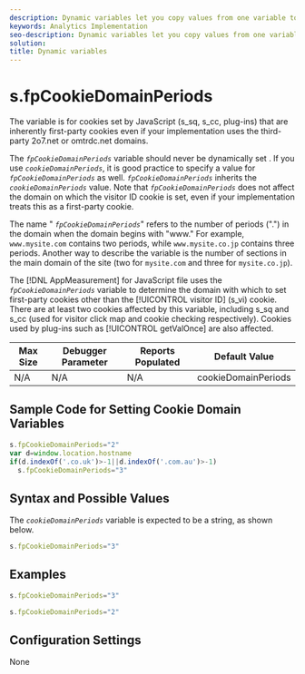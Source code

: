 ```yaml
---
description: Dynamic variables let you copy values from one variable to another without typing the full values multiple times in the image requests on your site.
keywords: Analytics Implementation
seo-description: Dynamic variables let you copy values from one variable to another without typing the full values multiple times in the image requests on your site.
solution: 
title: Dynamic variables
---
```


# s.fpCookieDomainPeriods

The  variable is for cookies set by JavaScript (s_sq, s_cc, plug-ins) that are inherently first-party cookies even if your implementation uses the third-party 2o7.net or omtrdc.net domains. 

The *`fpCookieDomainPeriods`* variable should never be dynamically set . If you use *`cookieDomainPeriods`*, it is good practice to specify a value for *`fpCookieDomainPeriods`* as well. *`fpCookieDomainPeriods`* inherits the *`cookieDomainPeriods`* value. Note that *`fpCookieDomainPeriods`* does not affect the domain on which the visitor ID cookie is set, even if your implementation treats this as a first-party cookie.

The name " *`fpCookieDomainPeriods`*" refers to the number of periods (".") in the domain when the domain begins with "www." For example, `www.mysite.com` contains two periods, while `www.mysite.co.jp` contains three periods. Another way to describe the variable is the number of sections in the main domain of the site (two for `mysite.com` and three for `mysite.co.jp`).

The [!DNL AppMeasurement] for JavaScript file uses the *`fpCookieDomainPeriods`* variable to determine the domain with which to set first-party cookies other than the [!UICONTROL visitor ID] (s_vi) cookie. There are at least two cookies affected by this variable, including s_sq and s_cc (used for visitor click map and cookie checking respectively). Cookies used by plug-ins such as [!UICONTROL getValOnce] are also affected. 

|  Max Size  | Debugger Parameter  | Reports Populated  | Default Value  |
|---|---|---|---|
|  N/A  | N/A  | N/A  | cookieDomainPeriods  |

## Sample Code for Setting Cookie Domain Variables

```js
s.fpCookieDomainPeriods="2" 
var d=window.location.hostname 
if(d.indexOf('.co.uk')>-1||d.indexOf('.com.au')>-1) 
  s.fpCookieDomainPeriods="3" 

```

## Syntax and Possible Values

The *`cookieDomainPeriods`* variable is expected to be a string, as shown below.

```js
s.fpCookieDomainPeriods="3"
```

## Examples

```js
s.fpCookieDomainPeriods="3"
```

```js
s.fpCookieDomainPeriods="2"
```

## Configuration Settings

None 